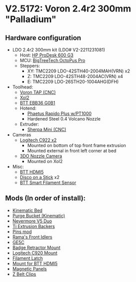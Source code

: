 # V2.5172: Voron 2.4r2 300mm "Palladium"

## Hardware configuration
 - LDO 2.4r2 300mm kit (LDO# V2-2211231081)
   - Host: [HP ProDesk 600 G3](https://www.amazon.com/dp/B0868Z5ZHB)
   - MCU: [BigTreeTech OctoPus Pro](https://biqu.equipment/products/bigtreetech-octopus-v1-1)
   - Steppers:
     - XY: TMC2209 LDO-42STH40-2004MAH(VRN) x2
     - Z: TMC2209 LDO-42STH48-2004AC(VRN) x4
     - E: TMC2209 LDO-26STH20-1004AHG(DFH)
 - Toolhead:
   - [Voron TAP (CNC)](https://github.com/VoronDesign/Voron-Tap)
   - [Xol2](https://github.com/Armchair-Engineering/Xol-Toolhead)
   - [BTT EBB36 G0B1](https://biqu.equipment/products/bigtreetech-ebb-36-42-can-bus-for-connecting-klipper-expansion-device?variant=39760665149538)
   - Hotend:
     - [Phaetus Rapido Plus w/PT1000](https://www.phaetus.com/rapido-plus/)
     - Hardened Steel 0.4 Volcano Nozzle
   - Extruder:
     - [Sherpa Mini (CNC)](https://dfh.fm/products/fysetc-machined-mini-sherpa-extruder?variant=44243205947614)
 - Cameras
   - [Logitech C922 x2](https://www.logitech.com/en-us/products/webcams/c922-pro-stream-webcam.960-001087.html)
     - Mounted on bottom of top front frame extrusion
     - Mounted external in front left corner at bed
   - [3DO Nozzle Camera](https://github.com/3DO-EU/nozzle-camera)
     - Mounted on Xol2
 - Misc:
   - [BTT HDMI5](https://biqu.equipment/products/bigtreetech-hdmi5-v1-0-hdmi7-v1-0?variant=39984058105954)
   - [Disco on a Stick](https://github.com/VoronDesign/Voron-Hardware/blob/master/Daylight/README.md) x2
   - [BTT Smart Filament Sensor](https://biqu.equipment/products/btt-sfs-v1-0-smart-filament-sensor-detection-stuck-blocking-filament-module)

## Mods (In order of install):
 - [Kinematic Bed](https://github.com/tanaes/whopping_Voron_mods/tree/main/kinematic_bed)
 - [Purge Bucket (Kinematic)](https://github.com/Dfdye/Voron_Mods/tree/main/Purge_Bucket_for_WP_Kinetic_Mount)
 - [Nevermore V5 Duo](https://github.com/nevermore3d/Nevermore_Micro)
 - [Ti Extrusion Backers](https://github.com/tanaes/whopping_Voron_mods/tree/main/extrusion_backers)
 - [Pins mod](https://github.com/VoronDesign/VoronUsers/tree/master/printer_mods/hartk1213/Voron2.4_Trident_Pins_Mod)
 - [Rama's Front Idlers](https://github.com/Ramalama2/Voron-2-Mods/tree/main/Front_Idlers)
 - [GE5C](https://github.com/tanaes/whopping_Voron_mods/tree/main/GE5C)
 - [Badge Retractor Mount](https://github.com/VoronDesign/VoronUsers/tree/master/printer_mods/Ellis/Badge_Retractor_Mount)
 - [Logitech C920 Mount](https://github.com/VoronDesign/VoronUsers/tree/master/printer_mods/Iakabos/C920_mount)
 - [Filament Latch](https://github.com/richardjm/voron-parts/tree/main/voron-2.4/FilamentLatch)
 - [Mount for BTT HDMI5](https://www.teamfdm.com/files/file/618-mount-for-bigtreetech-hdmi5-screen-trident-voron-2xxx/)
 - [Magnetic Panels](https://github.com/VoronDesign/VoronUsers/tree/master/printer_mods/bobbleheed/Magnetic_Panels)
 - [Z Belt Clips](https://github.com/VoronDesign/VoronUsers/tree/master/printer_mods/ChenTheDesignMaker/Z_Belt_Clip)